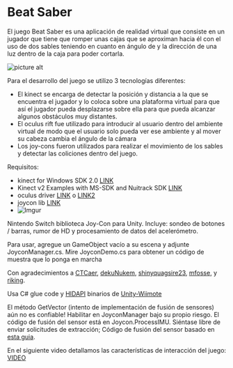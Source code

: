 # Beat Saber

El juego Beat Saber es una aplicación de realidad virtual que consiste en un jugador que tiene que romper unas cajas que 
se aproximan hacia él con el uso de dos sables teniendo en cuanto en ángulo de y la dirección de una luz dentro de la caja para poder cortarla.

![picture alt](https://i2.wp.com/vrespawn.com/wp-content/uploads/2019/02/Beat-Saber-from-Pesky.png?fit=624%2C351&ssl=1 "Beat Saber")

Para el desarrollo del juego se utilizo 3 tecnologías diferentes:
* El kinect se encarga de detectar la posición y distancia a la que se encuentra el jugador y lo coloca sobre una plataforma virtual para que así el jugador pueda desplazarse sobre ella para que pueda alcanzar algunos obstáculos muy distantes.
* El oculus rift fue utilizado para introducir al usuario dentro del ambiente virtual de modo que el usuario solo pueda ver ese ambiente y al mover su cabeza cambia el ángulo de la cámara 
* Los joy-cons fueron utilizados para realizar el movimiento de los sables y detectar las coliciones dentro del juego.


Requisitos:
- kinect for Windows SDK 2.0 [LINK](https://www.microsoft.com/en-us/download/details.aspx?id=44561)
- Kinect v2 Examples with MS-SDK and Nuitrack SDK [LINK](https://assetstore.unity.com/packages/3d/characters/kinect-v2-examples-with-ms-sdk-and-nuitrack-sdk-18708)
- oculus driver [LINK](https://assetstore.unity.com/packages/tools/integration/oculus-integration-82022) o [LINK2](https://developer.oculus.com/downloads/package/unity-integration/)
- joycon lib [LINK](https://github.com/Looking-Glass/JoyconLib)
- ![Imgur](https://i.imgur.com/BbV6Srg.gif)

Nintendo Switch biblioteca Joy-Con para Unity. Incluye: sondeo de botones / barras, rumor de HD y procesamiento de datos del acelerómetro.

Para usar, agregue un GameObject vacío a su escena y adjunte JoyconManager.cs. Mire JoyconDemo.cs para obtener un código de muestra que lo ponga en marcha

Con agradecimientos a  [CTCaer](https://github.com/ctcaer/jc_toolkit/), [dekuNukem](https://github.com/dekuNukem/Nintendo_Switch_Reverse_Engineering), [shinyquagsire23](https://github.com/shinyquagsire23/HID-Joy-Con-Whispering), [mfosse](https://github.com/mfosse/JoyCon-Driver), y [riking](https://github.com/riking/joycon).

Usa C# glue code y [HIDAPI](https://github.com/signal11/hidapi) binarios de  [Unity-Wiimote](https://github.com/Flafla2/Unity-Wiimote)

El método GetVector (intento de implementación de fusión de sensores) aún no es confiable! Habilitar en JoyconManager bajo su propio riesgo. El código de fusión del sensor está en Joycon.ProcessIMU. Siéntase libre de enviar solicitudes de extracción; Código de fusión del sensor basado en [esta guia](starlino.com/imu_guide.html).

En el siguiente video detallamos las características de interacción del juego:
[VIDEO](https://youtu.be/aSj_CHPQWro)
